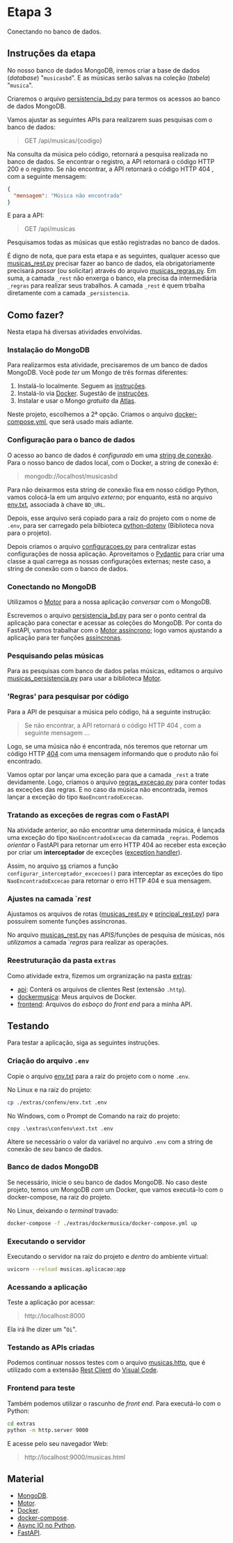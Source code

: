 # Etapa 3

Conectando no banco de dados.

## Instruções da etapa

No nosso banco de dados MongoDB, iremos criar a base de dados (_database_) "`musicasbd`".
E as músicas serão salvas na coleção (_tabela_) "`musica`".

Criaremos o arquivo [persistencia_bd.py](./musicas/persistencia/persistencia_bd.py)
para termos os acessos ao banco de dados MongoDB.

Vamos ajustar as seguintes APIs para realizarem suas pesquisas com o banco de dados:

> GET /api/musicas/{codigo}

Na consulta da música pelo código, retornará a pesquisa realizada no banco de dados.
Se encontrar o registro, a API retornará o código HTTP 200 e o registro. 
Se não encontrar, a API retornará o código HTTP 404 , com a seguinte
mensagem:

```json
{
  "mensagem": "Música não encontrada"
}
```

E para a API:

> GET /api/musicas

Pesquisamos todas as músicas que estão registradas no banco de dados.

É digno de nota, que para esta etapa e as seguintes, qualquer acesso que
[musicas_rest.py](./musicas/rest/musicas_rest.py) precisar fazer ao banco
de dados, ela obrigatoriamente precisará _passar_ (ou solicitar) através
do arquivo [musicas_regras.py](./musicas/regras/musicas_regras.py). Em suma,
a camada `_rest` não enxerga o banco, ela precisa da intermediária 
`_regras` para realizar seus trabalhos. 
A camada `_rest` é quem trbalha diretamente com a camada
`_persistencia`. 

## Como fazer?

Nesta etapa há diversas atividades envolvidas.

### Instalação do MongoDB

Para realizarmos esta atividade, precisaremos de um banco de dados MongoDB.
Você pode _ter_ um Mongo de três formas diferentes:

1. Instalá-lo localmente. Seguem as [instruções](https://www.mongodb.com/docs/manual/installation/).
2. Instalá-lo via [Docker](https://hub.docker.com/_/mongo). 
Sugestão de [instruções](https://www.mongodb.com/docs/manual/tutorial/install-mongodb-enterprise-with-docker/).
3. Instalar e usar o Mongo _gratuito_ da [Atlas](https://www.mongodb.com/atlas/database).

Neste projeto, escolhemos a 2ª opção. Criamos o arquivo
[docker-compose.yml](./extras/dockermongo/docker-compose.yml), que será usado mais adiante.

### Configuração para o banco de dados

O acesso ao banco de dados é _configurado_ em uma 
[string de conexão](https://www.mongodb.com/docs/manual/reference/connection-string/). 
Para o nosso banco de dados local, com o Docker, a string
de conexão é:

> mongodb://localhost/musicasbd

Para não deixarmos esta string de conexão fixa em nosso código Python, vamos colocá-la
em um arquivo _externo_; por enquanto, está no arquivo 
[env.txt](./extras/confenv/env.txt), associada à chave
`BD_URL`.

Depois, esse arquivo será copiado para a raiz do projeto com o nome de `.env`, para ser carregado pela
bilbioteca [python-dotenv](./https://pypi.org/project/python-dotenv/) (Biblioteca
nova para o projeto).

Depois criamos o arquivo [configuracoes.py](./musicas/configuracoes.py) para centralizar
estas configurações de nossa aplicação. Aproveitamos o 
[Pydantic](https://pydantic-docs.helpmanual.io/usage/settings) para criar uma classe a
qual carrega as nossas configurações externas; neste caso, a string de conexão com o banco
de dados.

### Conectando no MongoDB

Utilizamos o [Motor](https://motor.readthedocs.io/en/stable/) para a nossa aplicação
_conversar_ com o MongoDB.

Escrevemos o arquivo [persistencia_bd.py](./musicas/persistencia/persistencia_bd.py) 
para ser o ponto central da aplicação para conectar e acessar as coleções do MongoDB.
Por conta do FastAPI, vamos trabalhar com o 
[Motor assíncrono](https://motor.readthedocs.io/en/stable/tutorial-asyncio.html); logo
vamos ajustando a aplicação para ter funções 
[assíncronas](https://docs.python.org/3/library/asyncio.html).

### Pesquisando pelas músicas

Para as pesquisas com banco de dados pelas músicas, editamos o arquivo 
[musicas_persistencia.py](./musicas/persistencia/musicas_persistencia.py) para usar
a biblioteca [Motor](https://motor.readthedocs.io/en/stable/).

### 'Regras' para pesquisar por código

Para a API de pesquisar a música pelo código, há a seguinte instrução:

>Se não encontrar, a API retornará o código HTTP 404 , com a seguinte mensagem ...

Logo, se uma música não é encontrada, nós teremos que retornar um código HTTP 
[404](https://developer.mozilla.org/pt-BR/docs/Web/HTTP/Status/404) com uma mensagem
informando que o produto não foi encontrado. 

Vamos optar por lançar uma exceção para que a camada `_rest` a trate devidamente.
Logo, criamos o arquivo [regras_excecao.py](./musicas/regras/regras_excecoes.py) para
conter todas as exceções das regras. E no caso da música não encontrada, iremos
lançar a exceção do tipo `NaoEncontradoExcecao`.

### Tratando as exceções de regras com o FastAPI

Na atividade anterior, ao não encontrar uma determinada música, é lançada uma exceção
do tipo `NaoEncontradoExcecao` da camada `_regras`. Podemos _orientar_ o FastAPI para 
retornar um erro HTTP 404 ao receber esta exceção por criar um **interceptador** de
exceções 
([exception handler](https://fastapi.tiangolo.com/tutorial/handling-errors/#install-custom-exception-handlers)).

Assim, no arquivo [ss](./musicas/rest/rest_conf.py) criamos a função
`configurar_interceptador_excecoes()` para interceptar as exceções do tipo `NaoEncontradoExcecao`
para retornar o erro HTTP 404 e sua mensagem.

### Ajustes na camada `_rest_

Ajustamos os arquivos de rotas ([musicas_rest.py](./musicas/rest/musicas_rest.py) e
[principal_rest.py](./musicas/rest/principal_rest.py)) para possuírem somente funções assíncronas.

No arquivo [musicas_rest.py](./musicas/rest/musicas_rest.py) nas _APIS_/funções de pesquisa de
músicas, nós _utilizamos_ a camada `_regras_ para realizar as operações.

### Reestruturação da pasta `extras`

Como atividade extra, fizemos um orgranização na pasta [extras](./extras/):
  - [api](./extras/api/): Conterá os arquivos de clientes Rest (extensão `.http`).
  - [dockermusica](./extras/dockermusica/): Meus arquivos de Docker.
  - [frontend](./extras/frontend/): Arquivos do _esboço_ do _front_ _end_ para a minha API.


## Testando

Para testar a aplicação, siga as seguintes instruções.

### Criação do arquivo `.env`

Copie o arquivo [env.txt](./extras/confenv/env.txt) para a raiz do projeto com o nome `.env`.

No Linux e na raiz do projeto:

```sh
cp ./extras/confenv/env.txt .env
```

No Windows, com o Prompt de Comando na raiz do projeto:

```batch
copy .\extras\confenv\ext.txt .env
```

Altere se necessário o valor da variável no arquivo `.env`
com a string de conexão de *seu* banco de dados.

### Banco de dados MongoDB

Se necessário, inicie o seu banco de dados MongoDB.
No caso deste projeto, temos um MongoDB _com_ um Docker,
que vamos executá-lo com o docker-compose, na raiz do projeto.

No Linux, deixando o _terminal_ travado: 
```sh
docker-compose -f ./extras/dockermusica/docker-compose.yml up
```

### Executando o servidor

Executando o servidor na raiz do projeto e _dentro_ do ambiente virtual:

```sh
uvicorn --reload musicas.aplicacao:app
```

### Acessando a aplicação

Teste a aplicação por acessar: 

> http://localhost:8000

Ela irá lhe dizer um "`Oi`".

### Testando as APIs criadas

Podemos continuar nossos testes com o arquivo 
[musicas.http](./extras/musicas.http), que é utilizado com 
a extensão [Rest Client](https://marketplace.visualstudio.com/items?itemName=humao.rest-client)
do [Visual Code](https://code.visualstudio.com/).

### Frontend para teste

Também podemos utilizar o rascunho de _front_ _end_.
Para executá-lo com o Python:

```sh
cd extras
python -m http.server 9000
```

E acesse pelo seu navegador Web:

> http://localhost:9000/musicas.html

## Material

- [MongoDB](https://www.mongodb.com/).
- [Motor](https://motor.readthedocs.io/en/stable/).
- [Docker](https://docs.docker.com).
- [docker-compose](https://docs.docker.com/compose/).
- [Async IO no Python](https://realpython.com/async-io-python/).
- [FastAPI](https://fastapi.tiangolo.com/tutorial/).
